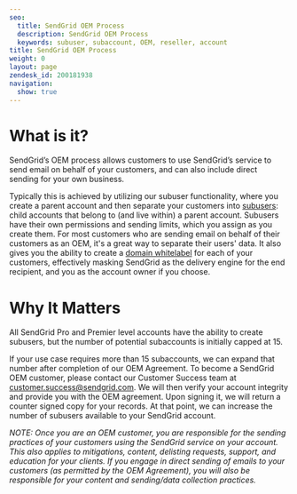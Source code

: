 ```yaml
---
seo:
  title: SendGrid OEM Process
  description: SendGrid OEM Process
  keywords: subuser, subaccount, OEM, reseller, account
title: SendGrid OEM Process
weight: 0
layout: page
zendesk_id: 200181938
navigation:
  show: true
---
```


# What is it?


SendGrid’s OEM process allows customers to use SendGrid’s service to send email on behalf of your customers, and can also include direct sending for your own business. 

Typically this is achieved by utilizing our subuser functionality, where you create a parent account and then separate your customers into [subusers]({{root_url}}/User_Guide/Settings/Subusers/index.html): child accounts that belong to (and live within) a parent account. Subusers have their own permissions and sending limits, which you assign as you create them. For most customers who are sending email on behalf of their customers as an OEM, it's a great way to separate their users' data. It also gives you the ability to create a [domain whitelabel]({{root_url}}/User_Guide/Settings/Whitelabel/domains.html) for each of your customers, effectively masking SendGrid as the delivery engine for the end recipient, and you as the account owner if you choose. 

 

# Why It Matters

All SendGrid Pro and Premier level accounts have the ability to create subusers, but the number of potential subaccounts is initially capped at 15. 

If your use case requires more than 15 subaccounts, we can expand that number after completion of our OEM Agreement. To become a SendGrid OEM customer, please contact our Customer Success team at [customer.success@sendgrid.com](mailto:customer.success@sendgrid.com). We will then verify your account integrity and provide you with the OEM agreement. Upon signing it, we will return a counter signed copy for your records. At that point, we can increase the number of subusers available to your SendGrid account. 

*NOTE:* _Once you are an OEM customer, you are responsible for the sending practices of your customers using the SendGrid service on your account. This also applies to mitigations, content, delisting requests, support, and education for your clients. If you engage in direct sending of emails to your customers (as permitted by the OEM Agreement), you will also be responsible for your content and sending/data collection practices._ 


